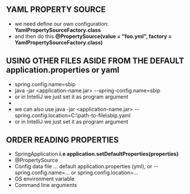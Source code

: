## YAML PROPERTY SOURCE
- we need define our own configuration: **YamlPropertySourceFactory.class**
- and then do this **@PropertySource(value = "foo.yml", factory = YamlPropertySourceFactory.class)**

## USING OTHER FILES ASIDE FROM THE DEFAULT application.properties or yaml
- spring.config.name=sbip
- java -jar <application-name.jar> --spring-config.name=sbip
- or in IntelliJ we just set it as program argument
- 
- we can also use java -jar <application-name.jar> --spring.config.location=C:\path-to-file\sbip.yaml
- or in IntelliJ we just set it as program argument

## ORDER READING PROPERTIES
- SpringApplication  **i.e  application.setDefaultProperties(properties)**
- @PropertySource
- Config data file ... default  application.properties (yml), or --spring.config.name=...  or spring.config.location=...
- OS environment variable
- Command line arguments